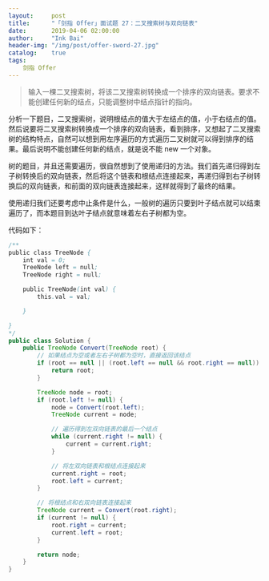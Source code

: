 ```yaml
---
layout:     post
title:      "「剑指 Offer」面试题 27：二叉搜索树与双向链表"
date:       2019-04-06 02:00:00
author:     "Ink Bai"
header-img: "/img/post/offer-sword-27.jpg"
catalog:    true
tags:
    剑指 Offer
---
```


> 输入一棵二叉搜索树，将该二叉搜索树转换成一个排序的双向链表。要求不能创建任何新的结点，只能调整树中结点指针的指向。

分析一下题目，二叉搜索树，说明根结点的值大于左结点的值，小于右结点的值。然后说要将二叉搜索树转换成一个排序的双向链表，看到排序，又想起了二叉搜索树的结构特点，自然可以想到用左序遍历的方式遍历二叉树就可以得到排序的结果。最后说明不能创建任何新的结点，就是说不能 new 一个对象。

树的题目，并且还需要遍历，很自然想到了使用递归的方法。我们首先递归得到左子树转换后的双向链表，然后将这个链表和根结点连接起来，再递归得到右子树转换后的双向链表，和前面的双向链表连接起来，这样就得到了最终的结果。

使用递归我们还要考虑中止条件是什么，一般树的遍历只要到叶子结点就可以结束遍历了，而本题目到达叶子结点就意味着左右子树都为空。

代码如下：

```java
/**
public class TreeNode {
    int val = 0;
    TreeNode left = null;
    TreeNode right = null;

    public TreeNode(int val) {
        this.val = val;

    }

}
*/
public class Solution {
    public TreeNode Convert(TreeNode root) {
        // 如果结点为空或者左右子树都为空时，直接返回该结点
        if (root == null || (root.left == null && root.right == null)) {
            return root;
        }

        TreeNode node = root;
        if (root.left != null) {
            node = Convert(root.left);
            TreeNode current = node;

            // 遍历得到左双向链表的最后一个结点
            while (current.right != null) {
                current = current.right;
            }

            // 将左双向链表和根结点连接起来
            current.right = root;
            root.left = current;
        }

        // 将根结点和右双向链表连接起来
        TreeNode current = Convert(root.right);
        if (current != null) {
            root.right = current;
            current.left = root;
        }

        return node;
    }
}
```
